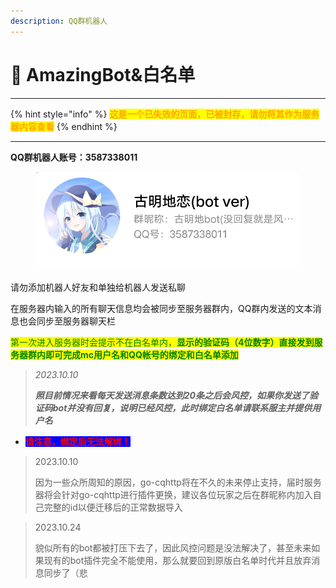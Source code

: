 ```yaml
---
description: QQ群机器人
---
```


# 💐 AmazingBot&白名单

***

{% hint style="info" %}
<mark style="color:orange;">**这是一个已失效的页面，已被封存，请勿将其作为服务器内容查看**</mark>
{% endhint %}

***

**QQ群机器人账号：3587338011**



<figure><img src="../.gitbook/assets/QQ图片20231013203149.png" alt=""><figcaption></figcaption></figure>

请勿添加机器人好友和单独给机器人发送私聊

在服务器内输入的所有聊天信息均会被同步至服务器群内，QQ群内发送的文本消息也会同步至服务器聊天栏

<mark style="color:green;">第一次进入服务器时会提示不在白名单内，</mark><mark style="color:green;">**显示的验证码（4位数字）直接发到服务器群内即可完成mc用户名和QQ帐号的绑定和白名单添加**</mark>

> _2023.10.10_
>
> _**照目前情况来看每天发送消息条数达到20条之后会风控，如果你发送了验证码bot并没有回复，说明已经风控，此时绑定白名单请联系服主并提供用户名**_

* <mark style="color:red;background-color:blue;">**请注意，绑定后无法解绑！**</mark>



> 2023.10.10
>
> &#x20;因为一些众所周知的原因，go-cqhttp将在不久的未来停止支持，届时服务器将会针对go-cqhttp进行插件更换，建议各位玩家之后在群昵称内加入自己完整的id以便迁移后的正常数据导入

> 2023.10.24
>
> 貌似所有的bot都被打压下去了，因此风控问题是没法解决了，甚至未来如果现有的bot插件完全不能使用，那么就要回到原版白名单时代并且放弃消息同步了（悲

